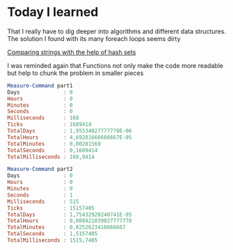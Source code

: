 # Today I learned

That I really have to dig deeper into algorithms and different data structures.
The solution I found with its many foreach loops seems dirty

[Comparing strings with the help of hash sets](https://cs.stackexchange.com/questions/93467/data-structure-or-algorithm-for-quickly-finding-differences-between-strings)

I was reminded again that Functions not only make the code more readable but help to chunk the problem in
smaller pieces

```powershell
Measure-Command part1
Days              : 0
Hours             : 0
Minutes           : 0
Seconds           : 0
Milliseconds      : 168
Ticks             : 1689414
TotalDays         : 1,95534027777778E-06
TotalHours        : 4,69281666666667E-05
TotalMinutes      : 0,00281569
TotalSeconds      : 0,1689414
TotalMilliseconds : 168,9414
```

```powershell
Measure-Command part2
Days              : 0
Hours             : 0
Minutes           : 0
Seconds           : 1
Milliseconds      : 515
Ticks             : 15157405
TotalDays         : 1,75432928240741E-05
TotalHours        : 0,000421039027777778
TotalMinutes      : 0,0252623416666667
TotalSeconds      : 1,5157405
TotalMilliseconds : 1515,7405
```
